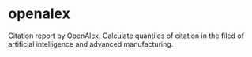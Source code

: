 # openalex
Citation report by OpenAlex.
Calculate quantiles of citation in the filed of artificial intelligence and advanced manufacturing.
